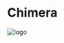 # Chimera
![logo](https://raw.githubusercontent.com/TapasTech/desmodus/master/desmodus.jpg?token=AEhU_Tdlrpg85i3LnTBbq6OOWxF2WhUHks5WMK63wA%3D%3D)

